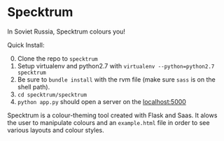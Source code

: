 Specktrum
=========

In Soviet Russia, Specktrum colours you!

Quick Install:

0. Clone the repo to `specktrum`
1. Setup virtualenv and python2.7 with `virtualenv --python=python2.7 specktrum`
2. Be sure to `bundle install` with the rvm file (make sure `sass` is on the shell path).
3. `cd specktrum/specktrum`
4. `python app.py` should open a server on the [localhost:5000](http://localhost:5000)

Specktrum is a colour-theming tool created with Flask and Saas. It alows the user to manipulate colours and an `example.html` file in order to see various layouts and colour styles.

